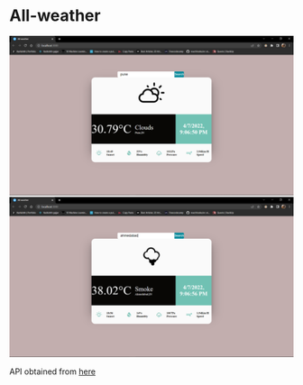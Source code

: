 # All-weather
<img src="pune.png">
<img src="amd.png">

<p>API obtained from <a href="https://openweathermap.org/api">here</a></p>

